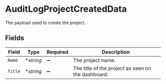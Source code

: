 # AuditLogProjectCreatedData

The payload used to create the project.


## Fields

| Field                                              | Type                                               | Required                                           | Description                                        |
| -------------------------------------------------- | -------------------------------------------------- | -------------------------------------------------- | -------------------------------------------------- |
| `Name`                                             | **string*                                          | :heavy_minus_sign:                                 | The project name.                                  |
| `Title`                                            | **string*                                          | :heavy_minus_sign:                                 | The title of the project as seen on the dashboard. |